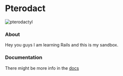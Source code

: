 # Pterodact

![pterodactyl](https://s-media-cache-ak0.pinimg.com/236x/2a/58/11/2a58117a3ba275cea352c3e6923b0e37.jpg)

### About
Hey you guys I am learning Rails and this is my sandbox.

### Documentation
There might be more info in the [docs](https://github.com/jmodjeska/pterodact/tree/master/doc)

